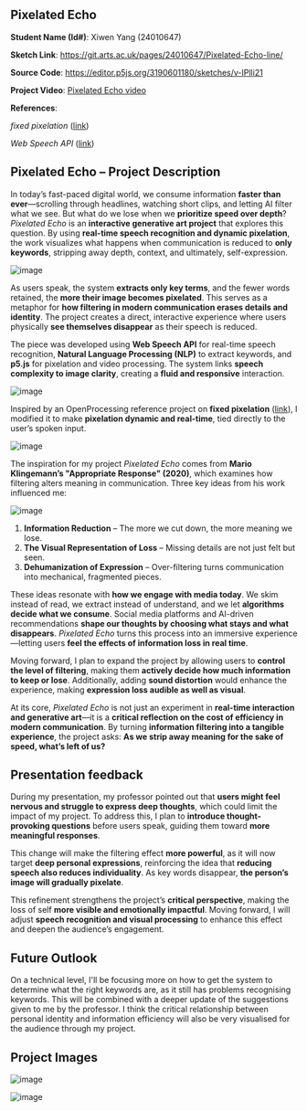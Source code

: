 

## Pixelated Echo

**Student Name (Id#)**: Xiwen Yang (24010647)

**Sketch Link**: https://git.arts.ac.uk/pages/24010647/Pixelated-Echo-line/

**Source Code**: https://editor.p5js.org/3190601180/sketches/v-IPlli21

**Project Video**: [Pixelated Echo video](https://ual.cloud.panopto.eu/Panopto/Pages/Viewer.aspx?id=d4274058-b6f7-4da3-b217-b2a5012efcd6)  

**References**: 

*fixed pixelation* ([link](https://openprocessing.org/sketch/2456109)) 

*Web Speech API* ([link](https://developer.mozilla.org/en-US/docs/Web/API/Web_Speech_API)) 


## Pixelated Echo – Project Description 

In today’s fast-paced digital world, we consume information **faster than ever**—scrolling through headlines, watching short clips, and letting AI filter what we see. But what do we lose when we **prioritize speed over depth**? *Pixelated Echo* is an **interactive generative art project** that explores this question. By using **real-time speech recognition and dynamic pixelation**, the work visualizes what happens when communication is reduced to **only keywords**, stripping away depth, context, and ultimately, self-expression.

![image](https://git.arts.ac.uk/24010647/Critical-Coding-Two-Notebook/assets/1301/44cb2f3d-3f18-4a67-89bb-e0d32a33e372)

As users speak, the system **extracts only key terms**, and the fewer words retained, the **more their image becomes pixelated**. This serves as a metaphor for **how filtering in modern communication erases details and identity**. The project creates a direct, interactive experience where users physically **see themselves disappear** as their speech is reduced.  

The piece was developed using **Web Speech API** for real-time speech recognition, **Natural Language Processing (NLP)** to extract keywords, and **p5.js** for pixelation and video processing. The system links **speech complexity to image clarity**, creating a **fluid and responsive** interaction. 

![image](https://git.arts.ac.uk/24010647/Critical-Coding-Two-Notebook/assets/1301/4e61de0a-93a0-4741-b7bf-7c482021c423)

Inspired by an OpenProcessing reference project on **fixed pixelation** ([link](https://openprocessing.org/sketch/2456109)), I modified it to make **pixelation dynamic and real-time**, tied directly to the user’s spoken input.  

![image](https://git.arts.ac.uk/24010647/Critical-Coding-Two-Notebook/assets/1301/0649f5f2-0c3f-490b-8ede-c6a0a00df5b3)

The inspiration for my project *Pixelated Echo* comes from **Mario Klingemann’s "Appropriate Response" (2020)**, which examines how filtering alters meaning in communication. Three key ideas from his work influenced me:

![image](https://git.arts.ac.uk/24010647/Critical-Coding-Two-Notebook/assets/1301/b60e7d3d-8efc-40ce-913f-0cc35be992f4)

1. **Information Reduction** – The more we cut down, the more meaning we lose.  
2. **The Visual Representation of Loss** – Missing details are not just felt but seen.  
3. **Dehumanization of Expression** – Over-filtering turns communication into mechanical, fragmented pieces.  

These ideas resonate with **how we engage with media today**. We skim instead of read, we extract instead of understand, and we let **algorithms decide what we consume**. Social media platforms and AI-driven recommendations **shape our thoughts by choosing what stays and what disappears**. *Pixelated Echo* turns this process into an immersive experience—letting users **feel the effects of information loss in real time**.  

Moving forward, I plan to expand the project by allowing users to **control the level of filtering**, making them **actively decide how much information to keep or lose**. Additionally, adding **sound distortion** would enhance the experience, making **expression loss audible as well as visual**.  

At its core, *Pixelated Echo* is not just an experiment in **real-time interaction and generative art**—it is a **critical reflection on the cost of efficiency in modern communication**. By turning **information filtering into a tangible experience**, the project asks: **As we strip away meaning for the sake of speed, what’s left of us?**  

## Presentation feedback

During my presentation, my professor pointed out that **users might feel nervous and struggle to express deep thoughts**, which could limit the impact of my project. To address this, I plan to **introduce thought-provoking questions** before users speak, guiding them toward **more meaningful responses**.  

This change will make the filtering effect **more powerful**, as it will now target **deep personal expressions**, reinforcing the idea that **reducing speech also reduces individuality**. As key words disappear, **the person’s image will gradually pixelate**.

This refinement strengthens the project’s **critical perspective**, making the loss of self **more visible and emotionally impactful**. Moving forward, I will adjust **speech recognition and visual processing** to enhance this effect and deepen the audience’s engagement.

## Future Outlook

On a technical level, I'll be focusing more on how to get the system to determine what the right keywords are, as it still has problems recognising keywords. This will be combined with a deeper update of the suggestions given to me by the professor. I think the critical relationship between personal identity and information efficiency will also be very visualised for the audience through my project.

## Project Images

![image](https://git.arts.ac.uk/24010647/Critical-Coding-Two-Notebook/assets/1301/4cf4f07b-ce3f-4222-809d-65d72a6bca47)

![image](https://git.arts.ac.uk/24010647/Critical-Coding-Two-Notebook/assets/1301/fe8d857b-edee-4852-97ce-f52f23ccd32a)


